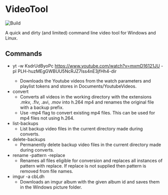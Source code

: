﻿# VideoTool

![Build](https://github.com/RichTeaMan/DisgustingVideoTool/workflows/Build/badge.svg)

A quick and dirty (and limited) command line video tool for Windows and Linux.

## Commands
* yt -w KsdrUdByoPc https://www.youtube.com/watch?v=mxmD16121JU -pl PLH-huzMEgGWBUU5NcRJZ7Iss4nE3jfHh4-dir <optional>
  * Downloads the Youtube videos from the watch parameters
  and playlist tokens and stores in Documents/YoutubeVideos.
* convert
  * Converts all videos in the working directory with the extensions .mkv, .flv, .avi, .mov into h.264 mp4 and renames the original file with a backup prefix.
   * Use -mp4 flag to convert existing mp4 files. This can be used for mp4 files not using h.264.
* list-backups
  * List backup video files in the current directory made during converts.
* delete-backups
  * Permanently delete backup video files in the current directory made during converts.
* rename -pattern -replace
  * Renames all files eligible for conversion and replaces all instances of pattern with replace. If replace is not supplied then pattern is removed from file names.
* imgur -a cbLdh
  * Downloads an imgur album with the given album id and saves them in the Windows picture folder.
